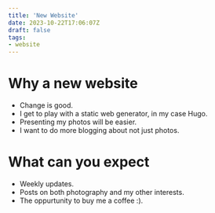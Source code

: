 ```yaml
---
title: 'New Website'
date: 2023-10-22T17:06:07Z
draft: false
tags: 
- website
---
```


# Why a new website

- Change is good.
- I get to play with a static web generator, in my case Hugo.
- Presenting my photos will be easier.
- I want to do more blogging about not just photos.

# What can you expect

- Weekly updates.
- Posts on both photography and my other interests.
- The oppurtunity to buy me a coffee :).

